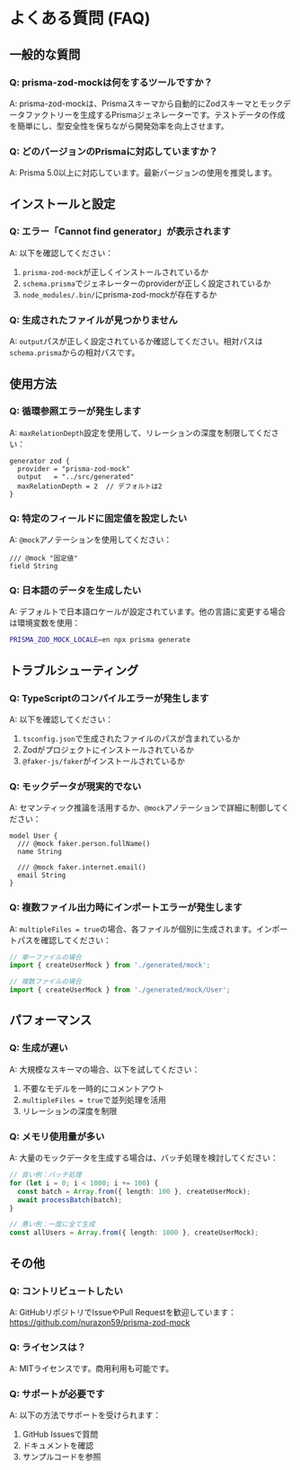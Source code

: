 # よくある質問 (FAQ)

## 一般的な質問

### Q: prisma-zod-mockは何をするツールですか？

A: prisma-zod-mockは、Prismaスキーマから自動的にZodスキーマとモックデータファクトリーを生成するPrismaジェネレーターです。テストデータの作成を簡単にし、型安全性を保ちながら開発効率を向上させます。

### Q: どのバージョンのPrismaに対応していますか？

A: Prisma 5.0以上に対応しています。最新バージョンの使用を推奨します。

## インストールと設定

### Q: エラー「Cannot find generator」が表示されます

A: 以下を確認してください：
1. `prisma-zod-mock`が正しくインストールされているか
2. `schema.prisma`でジェネレーターのproviderが正しく設定されているか
3. `node_modules/.bin/`にprisma-zod-mockが存在するか

### Q: 生成されたファイルが見つかりません

A: `output`パスが正しく設定されているか確認してください。相対パスは`schema.prisma`からの相対パスです。

## 使用方法

### Q: 循環参照エラーが発生します

A: `maxRelationDepth`設定を使用して、リレーションの深度を制限してください：

```prisma
generator zod {
  provider = "prisma-zod-mock"
  output   = "../src/generated"
  maxRelationDepth = 2  // デフォルトは2
}
```

### Q: 特定のフィールドに固定値を設定したい

A: `@mock`アノテーションを使用してください：

```prisma
/// @mock "固定値"
field String
```

### Q: 日本語のデータを生成したい

A: デフォルトで日本語ロケールが設定されています。他の言語に変更する場合は環境変数を使用：

```bash
PRISMA_ZOD_MOCK_LOCALE=en npx prisma generate
```

## トラブルシューティング

### Q: TypeScriptのコンパイルエラーが発生します

A: 以下を確認してください：
1. `tsconfig.json`で生成されたファイルのパスが含まれているか
2. Zodがプロジェクトにインストールされているか
3. `@faker-js/faker`がインストールされているか

### Q: モックデータが現実的でない

A: セマンティック推論を活用するか、`@mock`アノテーションで詳細に制御してください：

```prisma
model User {
  /// @mock faker.person.fullName()
  name String
  
  /// @mock faker.internet.email()
  email String
}
```

### Q: 複数ファイル出力時にインポートエラーが発生します

A: `multipleFiles = true`の場合、各ファイルが個別に生成されます。インポートパスを確認してください：

```typescript
// 単一ファイルの場合
import { createUserMock } from './generated/mock';

// 複数ファイルの場合
import { createUserMock } from './generated/mock/User';
```

## パフォーマンス

### Q: 生成が遅い

A: 大規模なスキーマの場合、以下を試してください：
1. 不要なモデルを一時的にコメントアウト
2. `multipleFiles = true`で並列処理を活用
3. リレーションの深度を制限

### Q: メモリ使用量が多い

A: 大量のモックデータを生成する場合は、バッチ処理を検討してください：

```typescript
// 良い例：バッチ処理
for (let i = 0; i < 1000; i += 100) {
  const batch = Array.from({ length: 100 }, createUserMock);
  await processBatch(batch);
}

// 悪い例：一度に全て生成
const allUsers = Array.from({ length: 1000 }, createUserMock);
```

## その他

### Q: コントリビュートしたい

A: GitHubリポジトリでIssueやPull Requestを歓迎しています：
https://github.com/nurazon59/prisma-zod-mock

### Q: ライセンスは？

A: MITライセンスです。商用利用も可能です。

### Q: サポートが必要です

A: 以下の方法でサポートを受けられます：
1. GitHub Issuesで質問
2. ドキュメントを確認
3. サンプルコードを参照